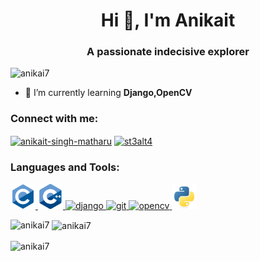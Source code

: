 <h1 align="center">Hi 👋, I'm Anikait</h1>
<h3 align="center">A passionate indecisive explorer</h3>

<p align="left"> <img src="https://komarev.com/ghpvc/?username=anikai7&label=Profile%20views&color=0e75b6&style=flat" alt="anikai7" /> </p>

- 🌱 I’m currently learning **Django,OpenCV**

<h3 align="left">Connect with me:</h3>
<p align="left">
<a href="https://linkedin.com/in/anikait-singh-matharu" target="blank"><img align="center" src="https://raw.githubusercontent.com/rahuldkjain/github-profile-readme-generator/master/src/images/icons/Social/linked-in-alt.svg" alt="anikait-singh-matharu" height="30" width="40" /></a>
<a href="https://www.leetcode.com/st3alt4" target="blank"><img align="center" src="https://raw.githubusercontent.com/rahuldkjain/github-profile-readme-generator/master/src/images/icons/Social/leet-code.svg" alt="st3alt4" height="30" width="40" /></a>
</p>

<h3 align="left">Languages and Tools:</h3>
<p align="left"> <a href="https://www.cprogramming.com/" target="_blank" rel="noreferrer"> <img src="https://raw.githubusercontent.com/devicons/devicon/master/icons/c/c-original.svg" alt="c" width="40" height="40"/> </a> <a href="https://www.w3schools.com/cpp/" target="_blank" rel="noreferrer"> <img src="https://raw.githubusercontent.com/devicons/devicon/master/icons/cplusplus/cplusplus-original.svg" alt="cplusplus" width="40" height="40"/> </a> <a href="https://www.djangoproject.com/" target="_blank" rel="noreferrer"> <img src="https://cdn.worldvectorlogo.com/logos/django.svg" alt="django" width="40" height="40"/> </a> <a href="https://git-scm.com/" target="_blank" rel="noreferrer"> <img src="https://www.vectorlogo.zone/logos/git-scm/git-scm-icon.svg" alt="git" width="40" height="40"/> </a> <a href="https://opencv.org/" target="_blank" rel="noreferrer"> <img src="https://www.vectorlogo.zone/logos/opencv/opencv-icon.svg" alt="opencv" width="40" height="40"/> </a> <a href="https://www.python.org" target="_blank" rel="noreferrer"> <img src="https://raw.githubusercontent.com/devicons/devicon/master/icons/python/python-original.svg" alt="python" width="40" height="40"/> </a> </p>

<p><img align="left" src="https://github-readme-stats.vercel.app/api/top-langs?username=anikai7&show_icons=true&locale=en&layout=compact" alt="anikai7" /></p>

<p>&nbsp;<img align="center" src="https://github-readme-stats.vercel.app/api?username=anikai7&show_icons=true&locale=en" alt="anikai7" /></p>

<p><img align="center" src="https://github-readme-streak-stats.herokuapp.com/?user=anikai7&" alt="anikai7" /></p>

